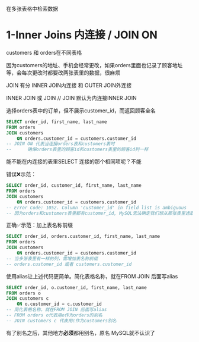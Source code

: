 在多张表格中检索数据
# 1-Inner Joins 内连接 / JOIN ON
customers 和 orders在不同表格

因为customers的地址、手机会经常更改，如果orders里面也记录了顾客地址等，会每次更改时都要改两张表里的数据，很麻烦


JOIN 有分 INNER JOIN内连接 和 OUTER JOIN外连接

INNER JOIN 或 JOIN // JOIN 默认为内连接INNER JOIN

选择orders表中的订单，但不展示customer_id，而返回顾客全名

```sql
SELECT order_id, first_name, last_name
FROM orders
JOIN customers 
	ON orders.customer_id = customers.customer_id
-- JOIN ON 代表当连接orders表和customers表时
-- 		确保orders表里的顾客id和customers表里的顾客id列一样
```

能不能在内连接的表里SELECT 连接的那个相同项呢？不能

错误❌示范：
```sql
SELECT order_id, customer_id, first_name, last_name
FROM orders
JOIN customers 
	ON orders.customer_id = customers.customer_id
-- Error Code: 1052. Column 'customer_id' in field list is ambiguous
-- 因为orders和customers表里都有customer_id, MySQL无法确定我们想从那张表里选取这列
```
正确✅示范：加上表名称前缀
```sql
SELECT order_id, orders.customer_id, first_name, last_name
FROM orders
JOIN customers 
	ON orders.customer_id = customers.customer_id
-- 当多张表里有一样的列，需增加表名称前缀
-- orders.customer_id 或者 customers.customer_id
```
使用alias让上述代码更简单。简化表格名称，就在FROM JOIN 后面写alias
```sql
SELECT order_id, o.customer_id, first_name, last_name
FROM orders o
JOIN customers c
	ON o.customer_id = c.customer_id
-- 简化表格名称，就在FROM JOIN 后面写alias
-- FROM orders o代表用o作为orders的别名
-- JOIN customers c 代表用c作为customers别名
```
有了别名之后，其他地方**必须**都用别名，原名 MySQL就不认识了
